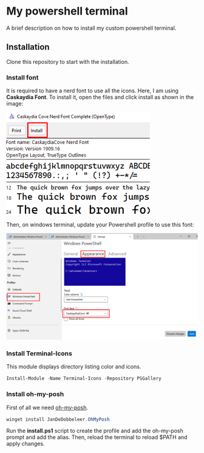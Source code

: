 # My powershell terminal

A brief description on how to install my custom powershell terminal.

## Installation

Clone this repository to start with the installation.

### Install font

It is required to have a nerd font to use all the icons. Here, I am using **Caskaydia Font**. To install it, open the files and click install as shown in the image:

![Install-Fonts](assets/Install-Caskaydia-Font.png)

Then, on windows terminal, update your Powershell profile to use this font:

![Terminal-Font](assets/Terminal-Font.png)

### Install Terminal-Icons

This module displays directory listing color and icons.

```ps1
Install-Module -Name Terminal-Icons -Repository PSGallery
```

### Install oh-my-posh

First of all we need [oh-my-posh](https://ohmyposh.dev/).

```ps1
winget install JanDeDobbeleer.OhMyPosh
```

Run the **install.ps1** script to create the profile and add the oh-my-posh prompt and add the alias.
Then, reload the terminal to reload $PATH and apply changes.